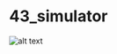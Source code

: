 # 43_simulator
![alt text](https://raw.githubusercontent.com/username/43_simulator/main/43-sim-demo.png)
